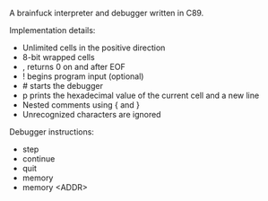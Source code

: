 A brainfuck interpreter and debugger written in C89.

Implementation details:
- Unlimited cells in the positive direction
- 8-bit wrapped cells
- , returns 0 on and after EOF
- ! begins program input (optional)
- \# starts the debugger
- p prints the hexadecimal value of the current cell and a new line
- Nested comments using \{ and \}
- Unrecognized characters are ignored

Debugger instructions:
- step
- continue
- quit
- memory
- memory \<ADDR\>
